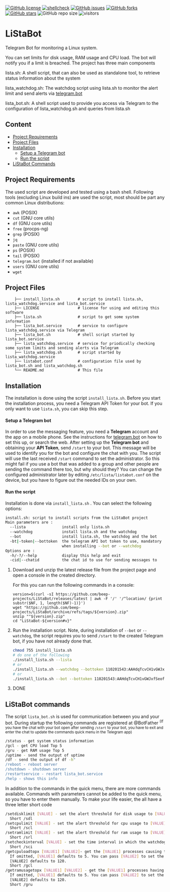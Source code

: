 
[![GitHub license](https://img.shields.io/github/license/beep-projects/LiStaBot)](https://github.com/beep-projects/LiStaBot/blob/main/LICENSE) [![shellcheck](https://github.com/beep-projects/LiStaBot/actions/workflows/shellcheck.yml/badge.svg)](https://github.com/beep-projects/LiStaBot/actions/workflows/shellcheck.yml) [![GitHub issues](https://img.shields.io/github/issues/beep-projects/LiStaBot)](https://github.com/beep-projects/SystaPi/issues) [![GitHub forks](https://img.shields.io/github/forks/beep-projects/LiStaBot)](https://github.com/beep-projects/LiStaBot/network) [![GitHub stars](https://img.shields.io/github/stars/beep-projects/LiStaBot)](https://github.com/beep-projects/LiStaBot/stargazers) ![GitHub repo size](https://img.shields.io/github/repo-size/beep-projects/LiStaBot) ![visitors](https://visitor-badge.glitch.me/badge?page_id=beep-projects.LiStaBot)

# LiStaBot

Telegram Bot for monitoring a Linux system. 

You can set limits for disk usage, RAM usage and CPU load. The bot will notify you if a limit is breached. The project has three main components

lista.sh:
A shell script, that can also be used as standalone tool, to retrieve status information about the system

lista_watchdog.sh:
The watchdog script using lista.sh to monitor the alert limit and send alerts via [telegram.bot](https://github.com/beep-projects/telegram.bot)

lista_bot.sh:
A shell script used to provide you access via Telegram to the configuration of lista_watchdog.sh and queries from lista.sh

## Content

- [Project Requirements](#project-requirements)
- [Project Files](#project-files)
- [Installation](#installation)
  - [Setup a Telegram bot](#setup-a-telegram-bot)
  - [Run the script](#run-the-script)
- [LiStaBot Commands](#listabot-commands)

## <a name="project-requirements"/>Project Requirements

The used script are developed and tested using a bash shell. Following tools (excluding Linux build ins) are used the script, most should be part any common Linux distributions:

- ```awk``` (POSIX)
- ```cut``` (GNU core utils)
- ```df``` (GNU core utils)
- ```free``` (procps-ng)
- ```grep``` (POSIX)
- ```jq```
- ```paste``` (GNU core utils)
- ```ps``` (POSIX)
- ```tail``` (POSIX)
- ```telegram.bot``` (installed if not available)
- ```users``` (GNU core utils)
- ```wget```


## <a name="project-files"/>Project Files
```
    ├── install_lista.sh        # script to install lista.sh, lista_watchdog.service and lista_bot.service
    ├── LICENSE                 # license for using and editing this software
    ├── lista.sh                # script to get some system information
    ├── lista_bot.service       # service to configure lista_watchdog.service via Telegram
    ├── lista_bot.sh            # shell script started by lista_bot.service
    ├── lista_watchdog.service  # service for priodically checking some system limits and sending alerts via Telegram 
    ├── lista_watchdog.sh       # script started by lista_watchdog.service
    ├── listabot.conf           # configuration file used by lista_bot.sh and lista_watchdog.sh
    └── README.md               # This file
```

## <a name="installation"/>Installation

The installation is done using the script ```install_lista.sh```. Before you start the installation process, you need a Telegram API Token for your bot. If you only want to use ```lista.sh```, you can skip this step.

#### <a name="setup-a-telegram-bot"/>Setup a Telegram bot

In order to use the messaging feature, you need a **Telegram** account and the app on a mobile phone. See the instructions for [telegram.bot](https://github.com/beep-projects/telegram.bot#usage) on how to set this up, or search the web. After setting up the **Telegram bot** and obtaining your **API Token**, send ```/start``` to your bot. This message will be used to identify you for the bot and configure the chat with you.
The script will use the last received ```/start``` command to set the  administrator. So this might fail if you use a bot that was added to a group and other people are sending the command there too, but why should they? You can change the configured administrator later by editing ```/etc/lista/listabot.conf``` on the device, but you have to figure out the needed IDs on your own.

#### <a name="run-the-script"/>Run the script

Installation is done via ```install_lista.sh``` . You can select the following options:

```bash
install.sh: script to install scripts from the LiStaBot project
Main parameters are :
  --lista                install only lista.sh
  --watchdog             install lista.sh and the watchdog
  --bot                  install lista.sh, the watchdog and the bot
  -bt|-token|--bottoken  the telegram API bot token to use, mandatory
                         when installing --bot or --watchdog
Options are :
  -h/-?/--help           display this help and exit
  -cid|--chatid          the chat id to use for sending messages to
```

1. Download and unzip the latest release file from the project page and open a console in the created directory. 
   
   For this you can run the following commands in a console:

   ```
   version=$(curl -sI https://github.com/beep-projects/LiStaBot/releases/latest | awk -F '/' '/^location/ {print  substr($NF, 1, length($NF)-1)}')
   wget "https://github.com/beep-projects/LiStaBot/archive/refs/tags/${version}.zip"
   unzip ""${version}.zip"
   cd "LiStaBot-${version#v}"
   ```
   
2. Run the installation script. Note, during installation of ```--bot``` or ```--watchdog```, the script requires you to send ```/start``` to the created Telegram bot, if you have not already done that.

   ```bash
   chmod 755 install_lista.sh
   # do one of the following
   ./install_lista.sh --lista
   # or
   ./install_lista.sh --watchdog --bottoken 110201543:AAHdqTcvCH1vGWJxfSeofSAs0K5PALDsaw
   # or
   ./install_lista.sh --bot --bottoken 110201543:AAHdqTcvCH1vGWJxfSeofSAs0K5PALDsaw
   ```

3. DONE

## <a name="listabot-commands" />LiStaBot commands

The script `lista_bot.sh` is used for communication between you and your bot. During startup the following commands are registered at @BotFather
<sup>(If you have the chat with your bot open after sending ```/start``` to your bot, you have to exit and enter the chat to update the commands quick menu in the Telegram app)</sup>

```bash
/status - get system status information
/gcl - get CPU load Top 5
/gru - get RAM usage Top 5
/uptime - send the output of uptime
/df - send the output of df -h"
/reboot - reboot server
/shutdown - shutdown server
/restartservice - restart lista_bot.service
/help - shows this info
```

In addition to the commands in the quick menu, there are more commands available. Commands with parameters cannot be added to the quick menu, so you have to enter them manually. To make your life easier, the all have a three letter short code

```bash
/setdisklimit [VALUE] - set the alert threshold for disk usage to [VALUE] percent. Only integers allowed. 
  Short /sdl
/setcpulimit [VALUE] - set the alert threshold for cpu usage to [VALUE] percent. Only integers allowed.
  Short /scl
/setramlimit [VALUE] - set the alert threshold for ram usage to [VALUE] percent. Only integers allowed.
  Short /srl
/setcheckinterval [VALUE] - set the time interval in which the watchdog checks the limits to [VALUE] seconds.
  Short /sci
/getcpuloadtopx [VALUE1] [VALUE2]- get the [VALUE1] processes causing the highest CPU load. 
  If omitted, [VALUE1] defaults to 5. You can pass [VALUE2] to set the line width of the output.
  [VALUE2] defaults to 120.
  Short /gcl
/getramusagetopx [VALUE1] [VALUE2] - get the [VALUE1] processes having the highest RAM usage.
  If omitted, [VALUE1] defaults to 5. You can pass [VALUE2] to set the line width of the output.
  [VALUE2] defaults to 120.
  Short /gru
```

